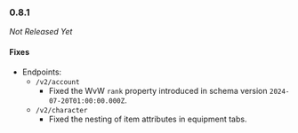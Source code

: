 ### 0.8.1

_Not Released Yet_

#### Fixes

- Endpoints:
  - `/v2/account`
    - Fixed the WvW `rank` property introduced in schema version `2024-07-20T01:00:00.000Z`.
  - `/v2/character`
    - Fixed the nesting of item attributes in equipment tabs.